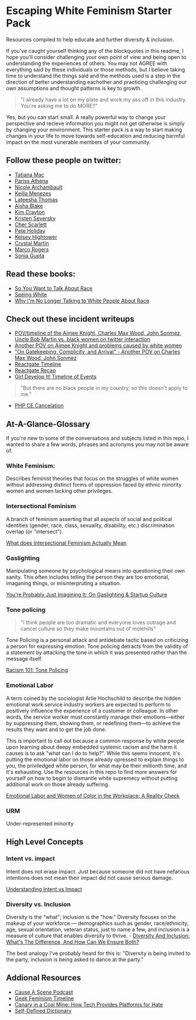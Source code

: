 # Escaping White Feminism Starter Pack

Resources compiled to help educate and further diversity & inclusion. 

If you've caught yourself thinking any of the blockquotes in this readme, I hope you'll consider challenging your own point of view and being open to understanding the experiences of others. You may not AGREE with everything said by these individuals or those methods, but I believe taking time to understand the things said and the methods used is a step in the direction of better understanding eachother and practicing challenging our own assumptions and thought patterns is key to growth. 

> "I already have a lot on my plate and work my ass off in this industry. You're asking me to do MORE?"

Yes, but you can start small. A really powerful way to change your perspective and recieve information you might not get otherwise is simply by changing your environment. This starter pack is a way to start making changes in your life to move towards self-education and reducing harmful impact on the most vunerable members of your community. 

## Follow these people on twitter:

- [Tatiana Mac](https://twitter.com/TatianaTMac)
- [Pariss Athena](https://twitter.com/ParissAthena)
- [Nicole Archambault](https://twitter.com/lavie_encode)
- [Keilla Menezes](https://twitter.com/keillamenezes_)
- [Lateesha Thomas](https://twitter.com/lateeshathomas)
- [Aisha Blake](https://twitter.com/AishaBlake)
- [Kim Crayton](https://twitter.com/KimCrayton1)
- [Kristen Seversky](https://twitter.com/KR1573N)
- [Cher Scarlett](https://twitter.com/CHERdotdev)
- [Pete Holiday](https://twitter.com/toomuchpete)
- [Kelsey Hightower](https://twitter.com/kelseyhightower)
- [Crystal Martin](https://twitter.com/codermeow)
- [Marco Rogers](https://twitter.com/polotek)
- [Sonia Gupta](https://twitter.com/soniagupta504)

## Read these books: 

- [So You Want to Talk About Race](https://amazon.com/You-Want-Talk-About-Race/dp/1580058825/ref=sr_1_2?keywords=so+you+want+to+talk+about+race&qid=1574384071&sr=8-2)
- [Seeing White](https://www.sceneonradio.org/seeing-white/)
- [Why I'm No Longer Talking to White People About Race](https://amazon.com/Longer-Talking-White-People-About/dp/1635572959/ref=sr_1_15?keywords=so+you+want+to+talk+about+race&qid=1574384137&sr=8-15)

## Check out these incident writeups

- [POV/timeline of the Aimee Knight, Charles Max Wood, John Sonmez, Uncle Bob Martin vs. black women on twitter interaction](https://medium.com/@cherp/propaganda-other-lies-we-tell-4325240379f7)
- [Another POV on Aimee Knight and problems caused by white women](https://medium.com/@DarkSkyLady/white-supremacy-bingo-in-tech-71167f6fc581)
- ["On Gatekeeping, Complicity, and Arrival" - Another POV on Charles Max Wood, John Sonmez](https://avdi.codes/on-gatekeeping-complicity-and-arrival/)
- [Reactgate Timeline](https://docs.google.com/document/d/1g4oh2GGZOsucZfT1YJ5wjDUSk3ntbM3RNAxVs528-NM/edit)
- [Reactgate Recap](https://dev.to/aryanjnyc/ken-wheeler-and-dan-abramov-deactivate-their-twitter-accounts-302)
- [Girl Develop It! Timeline of Events](http://an-open-letter-to-gdi-board.com/timeline/)

> "But there are no black people in my country, so this doesn't apply to me."

- [PHP CE Cancelation](https://wptavern.com/php-central-europe-conference-canceled-due-to-lack-of-speaker-diversity)


## At-A-Glance-Glossary

If you're new to some of the conversations and subjects listed in this repo, I wanted to share a few words, phrases and acronyms you may not be aware of.

### White Feminism: 

Describes feminist theories that focus on the struggles of white women without addressing distinct forms of oppression faced by ethnic minority women and women lacking other privileges. 

### Intersectional Feminism

A branch of feminism asserting that all aspects of social and political identities (gender, race, class, sexuality, disability, etc.) discrimination overlap (or "intersect").

[What does Intersectional Feminism Actually Mean](https://iwda.org.au/what-does-intersectional-feminism-actually-mean/)

### Gaslighting

Manipulating someone by psychological means into questioning their own sanity. This often includes telling the person they are too emotional, imaganing things, or misinterpruting a situation.

[You’re Probably Just Imagining It: On Gaslighting & Startup Culture](https://medium.com/@ruemcclammyhand/youre-probably-just-imagining-it-the-effects-of-gaslighting-on-marginalized-tech-workers-b45cd6a06841)

### Tone policing

> "I think people are too dramatic and everyone loves outrage and cancel culture so they make mountains out of molehills"

Tone Policing is a personal attack and antidebate tactic based on criticizing a person for expressing emotion. Tone policing detracts from the validity of a statement by attacking the tone in which it was presented rather than the message itself.

[Racism 101: Tone Policing](https://medium.com/@tessintrovert/racism-101-tone-policing-92481c044b6a)

### Emotional Labor

A term coined by the sociologist Arlie Hochschild to describe the hidden emotional work service industry workers are expected to perform to positively influence the experience of a customer or colleague. In other words, the service worker must constantly manage their emotions—either by suppressing them, showing them, or redefining them—to achieve the results they want and to get the job done.

This is important to call out because a common response by white people upon learning about deepy embedded systemic racism and the harm it causes is to ask "what can I do to help?". While this seems innocent, it's putting the emotional labor on those already opressed to explain things to you, the priviledged white person, for what may be their millionth time, and it's exhausting. Use the resources in this repo to find more answers for yourself on how to begin to dismantle white supremecy without putting additional work on those already suffering. 

[Emotional Labor and Women of Color in the Workplace: A Reality Check
](https://www.portlandoregon.gov/article/686010)

### URM

Under-represented minority

## High Level Concepts

### Intent vs. impact

Intent does not erase impact. Just because someone did not have nefarious intentions does not mean their impact did not cause serious damage.

[Understanding Intent vs Impact](https://shegeeksout.com/understanding-intent-vs-impact/)

### Diversity vs. Inclusion

Diversity is the "what"; inclusion is the "how." Diversity focuses on the makeup of your workforce — demographics such as gender, race/ethnicity, age, sexual orientation, veteran status, just to name a few, and inclusion is a measure of culture that enables diversity to thrive. - [Diversity And Inclusion: What's The Difference, And How Can We Ensure Both?](https://www.adp.com/spark/articles/2019/03/diversity-and-inclusion-whats-the-difference-and-how-can-we-ensure-both.aspx)

The best analogy I've probably heard for this is: "Diversity is being invited to the party, inclusion is being asked to dance at the party."


## Addional Resources

- [Cause A Scene Podcast](https://hashtagcauseascene.com/podcast/)
- [Geek Feminism Timeline](https://geekfeminism.wikia.org/wiki/Timeline_of_incidents)
- [Canary in a Coal Mine: How Tech Provides Platforms for Hate](https://alistapart.com/article/canary-in-a-coal-mine-how-tech-provides-platforms-for-hate/)
- [Self-Defined Dictionary](https://github.com/tatianamac/selfdefined)
